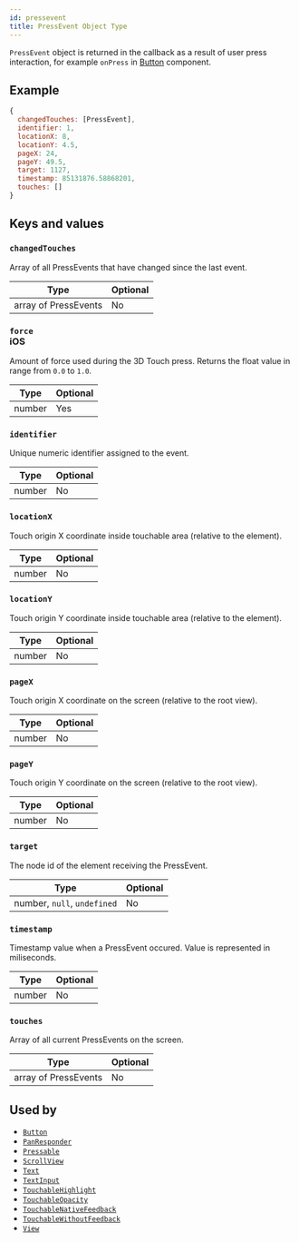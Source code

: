 ```yaml
---
id: pressevent
title: PressEvent Object Type
---
```


`PressEvent` object is returned in the callback as a result of user press interaction, for example `onPress` in [Button](../button/) component.

## Example

```js
{
  changedTouches: [PressEvent],
  identifier: 1,
  locationX: 8,
  locationY: 4.5,
  pageX: 24,
  pageY: 49.5,
  target: 1127,
  timestamp: 85131876.58868201,
  touches: []
}
```

## Keys and values

### `changedTouches`

Array of all PressEvents that have changed since the last event.

| Type                 | Optional |
| -------------------- | -------- |
| array of PressEvents | No       |

### `force` <div class="label ios">iOS</div>

Amount of force used during the 3D Touch press. Returns the float value in range from `0.0` to `1.0`.

| Type   | Optional |
| ------ | -------- |
| number | Yes      |

### `identifier`

Unique numeric identifier assigned to the event.

| Type   | Optional |
| ------ | -------- |
| number | No       |

### `locationX`

Touch origin X coordinate inside touchable area (relative to the element).

| Type   | Optional |
| ------ | -------- |
| number | No       |

### `locationY`

Touch origin Y coordinate inside touchable area (relative to the element).

| Type   | Optional |
| ------ | -------- |
| number | No       |

### `pageX`

Touch origin X coordinate on the screen (relative to the root view).

| Type   | Optional |
| ------ | -------- |
| number | No       |

### `pageY`

Touch origin Y coordinate on the screen (relative to the root view).

| Type   | Optional |
| ------ | -------- |
| number | No       |

### `target`

The node id of the element receiving the PressEvent.

| Type                        | Optional |
| --------------------------- | -------- |
| number, `null`, `undefined` | No       |

### `timestamp`

Timestamp value when a PressEvent occured. Value is represented in miliseconds.

| Type   | Optional |
| ------ | -------- |
| number | No       |

### `touches`

Array of all current PressEvents on the screen.

| Type                 | Optional |
| -------------------- | -------- |
| array of PressEvents | No       |

## Used by

- [`Button`](../button/)
- [`PanResponder`](../panresponder/)
- [`Pressable`](../pressable/)
- [`ScrollView`](../scrollview/)
- [`Text`](../text/)
- [`TextInput`](../textinput/)
- [`TouchableHighlight`](../touchablenativefeedback/)
- [`TouchableOpacity`](../touchablewithoutfeedback/)
- [`TouchableNativeFeedback`](../touchablenativefeedback/)
- [`TouchableWithoutFeedback`](../touchablewithoutfeedback/)
- [`View`](../view/)
